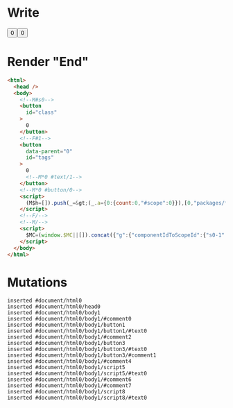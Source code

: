 # Write
  <!--M#s0--><button id=class>0</button><!--F#1--><button id=tags data-parent=0>0<!M*0 #text/1></button><!M*0 #button/0><script>(M$h=[]).push(_=>(_.a={0:{count:0,"#scope":0}}),[0,"packages/translator-interop/src/__tests__/fixtures/interop-basic-class-to-tags/components/tags-counter.marko_0_count",])</script><!--F/--><!--M/--><script>$MC=(window.$MC||[]).concat({"g":{"componentIdToScopeId":{"s0-1":0}},"w":[["s0",0,{},{"f":1}]],"t":["packages/translator-interop/src/__tests__/fixtures/interop-basic-class-to-tags/template.marko"]})</script>


# Render "End"
```html
<html>
  <head />
  <body>
    <!--M#s0-->
    <button
      id="class"
    >
      0
    </button>
    <!--F#1-->
    <button
      data-parent="0"
      id="tags"
    >
      0
      <!--M*0 #text/1-->
    </button>
    <!--M*0 #button/0-->
    <script>
      (M$h=[]).push(_=&gt;(_.a={0:{count:0,"#scope":0}}),[0,"packages/translator-interop/src/__tests__/fixtures/interop-basic-class-to-tags/components/tags-counter.marko_0_count",])
    </script>
    <!--F/-->
    <!--M/-->
    <script>
      $MC=(window.$MC||[]).concat({"g":{"componentIdToScopeId":{"s0-1":0}},"w":[["s0",0,{},{"f":1}]],"t":["packages/translator-interop/src/__tests__/fixtures/interop-basic-class-to-tags/template.marko"]})
    </script>
  </body>
</html>
```

# Mutations
```
inserted #document/html0
inserted #document/html0/head0
inserted #document/html0/body1
inserted #document/html0/body1/#comment0
inserted #document/html0/body1/button1
inserted #document/html0/body1/button1/#text0
inserted #document/html0/body1/#comment2
inserted #document/html0/body1/button3
inserted #document/html0/body1/button3/#text0
inserted #document/html0/body1/button3/#comment1
inserted #document/html0/body1/#comment4
inserted #document/html0/body1/script5
inserted #document/html0/body1/script5/#text0
inserted #document/html0/body1/#comment6
inserted #document/html0/body1/#comment7
inserted #document/html0/body1/script8
inserted #document/html0/body1/script8/#text0
```